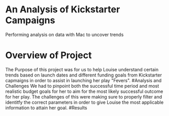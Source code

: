 # An Analysis of Kickstarter Campaigns
Performing analysis on data with Mac to uncover trends
# Overview of Project
The Purpose of this project was for us to help Louise understand certain trends based on launch dates and different funding goals from Kickstarter capmaigns in order to assist in launching her play "Fevers".
#Analysis and Challenges
We had to pinpoint both the successful time period and most realistic budget goals for her to aim for the most likely successful outcome for her play. The challenges of this were making sure to properly filter and identitfy the correct parameters in order to give Louise the most applicable information to attain her goal.
#Results
